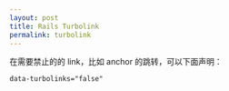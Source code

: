 ```yaml
---
layout: post
title: Rails Turbolink
permalink: turbolink
---
```


在需要禁止的的 link，比如 anchor 的跳转，可以下面声明：

```html
data-turbolinks="false"
```
